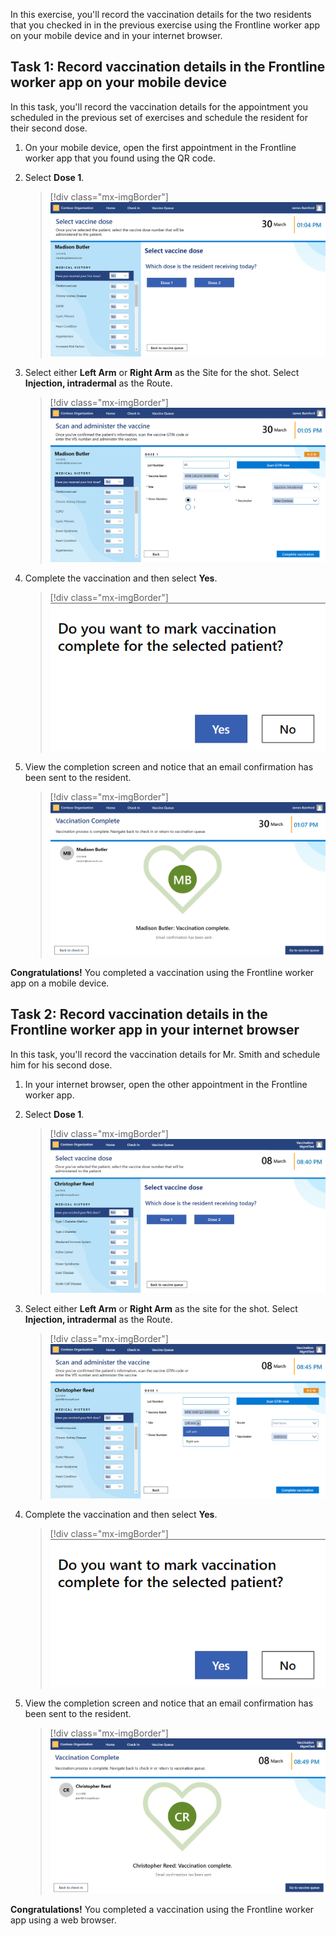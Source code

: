 In this exercise, you'll record the vaccination details for the two residents that you checked in in the previous exercise using the Frontline worker app on your mobile device and in your internet browser.

## Task 1: Record vaccination details in the Frontline worker app on your mobile device

In this task, you'll record the vaccination details for the appointment you scheduled in the previous set of exercises and schedule the resident for their second dose.

1. On your mobile device, open the first appointment in the Frontline worker app that you found using the QR code.

1. Select **Dose 1**.

    > [!div class="mx-imgBorder"]
    > [![Screenshot of the Select vaccine dose page with buttons for Dose 1 and Dose 2.](../media/4-1-dose.png)](../media/4-1-dose.png#lightbox)

1. Select either **Left Arm** or **Right Arm** as the Site for the shot. Select **Injection, intradermal** as the Route.

    > [!div class="mx-imgBorder"]
    > [![Screenshot of the Scan and administer the vaccine page with Site set to Left arm and Route set to injection, intradermal.](../media/4-2-site-route.png)](../media/4-2-site-route.png#lightbox)

1. Complete the vaccination and then select **Yes**.

    > [!div class="mx-imgBorder"]
    > ![Screenshot of the dialog box asking Do you want to mark vaccination complete for the selected patient?](../media/4-3-complete.png)

1. View the completion screen and notice that an email confirmation has been sent to the resident.

    > [!div class="mx-imgBorder"]
    > [![Screenshot of the vaccination complete page.](../media/4-4-complete.png)](../media/4-4-complete.png#lightbox)

**Congratulations!** You completed a vaccination using the Frontline worker app on a mobile device.

## Task 2: Record vaccination details in the Frontline worker app in your internet browser

In this task, you'll record the vaccination details for Mr. Smith and schedule him for his second dose.

1. In your internet browser, open the other appointment in the Frontline worker app.

1. Select **Dose 1**.

    > [!div class="mx-imgBorder"]
    > [![Screenshot of the Select vaccine dose page with buttons for Dose 1 and Dose 2 in a browser.](../media/4-5-dose.png)](../media/4-5-dose.png#lightbox)

1. Select either **Left Arm** or **Right Arm** as the site for the shot. Select **Injection, intradermal** as the Route.

    > [!div class="mx-imgBorder"]
    > [![Screenshot of the Scan and administer the vaccine page with Site set to Left arm and Route set to injection, intradermal in a browser.](../media/4-6-site-route.png)](../media/4-6-site-route.png#lightbox)

1. Complete the vaccination and then select **Yes**.

    > [!div class="mx-imgBorder"]
    > [![Screenshot of the dialog box asking Do you want to mark vaccination complete for the selected patient? in a browser.](../media/4-3-complete.png)](../media/4-3-complete.png#lightbox)

1. View the completion screen and notice that an email confirmation has been sent to the resident.

    > [!div class="mx-imgBorder"]
    > ![Screenshot of the vaccination complete page in a browser.](../media/4-7-complete.png)

**Congratulations!** You completed a vaccination using the Frontline worker app using a web browser.
